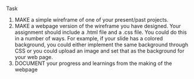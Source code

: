 Task 

1. MAKE a simple wireframe of one of your present/past projects.
2. MAKE a webpage version of the wireframe you have designed. Your assignment should include a .html file and a .css file. You could do this in a number of ways. For example, if your slide has a colored background, you could either implement the same background through CSS or you could upload an image and set that as the background for your web page.
3. DOCUMENT your progress and learnings from the making of the webpage
